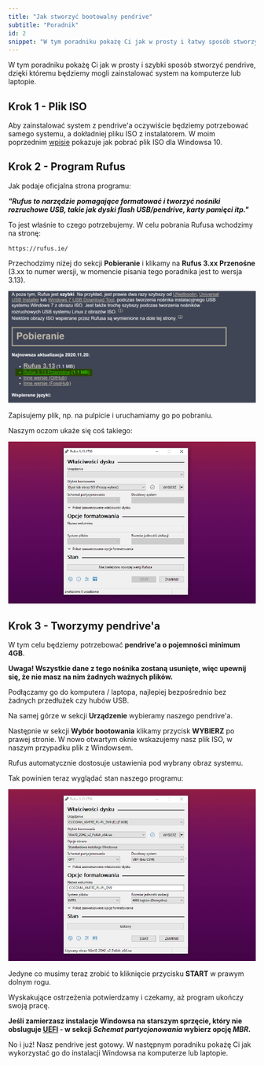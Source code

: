 ```yaml
---
title: "Jak stworzyć bootowalny pendrive"
subtitle: "Poradnik"
id: 2
snippet: "W tym poradniku pokażę Ci jak w prosty i łatwy sposób stworzyć pendrive, dzięki któremu będziemy mogli zainstalować system na komputerze lub laptopie."
---
```


W tym poradniku pokażę Ci jak w prosty i szybki sposób stworzyć pendrive, dzięki któremu będziemy mogli zainstalować system na komputerze lub laptopie.

## Krok 1 - Plik ISO

Aby zainstalować system z pendrive'a oczywiście będziemy potrzebować samego systemu, a dokładniej pliku ISO z instalatorem. W moim poprzednim [wpisie](/posty/jak-pobrac-obraz-systemu-windows-10) pokazuje jak pobrać plik ISO dla Windowsa 10.

## Krok 2 - Program Rufus

Jak podaje oficjalna strona programu:

***"Rufus to narzędzie pomagające formatować i tworzyć nośniki rozruchowe USB, takie jak dyski flash USB/pendrive, karty pamięci itp."***

To jest właśnie to czego potrzebujemy.
W celu pobrania Rufusa wchodzimy na stronę:

```
https://rufus.ie/
```

Przechodzimy niżej do sekcji **Pobieranie** i klikamy na **Rufus 3.xx Przenośne** (3.xx to numer wersji, w momencie pisania tego poradnika jest to wersja 3.13).

![Strona Rufus](./1.png)

Zapisujemy plik, np. na pulpicie i uruchamiamy go po pobraniu.

Naszym oczom ukaże się coś takiego:

![Program Rufus](./2.png)

## Krok 3 - Tworzymy pendrive'a

W tym celu będziemy potrzebować **pendrive'a o pojemności minimum 4GB**.

**Uwaga! Wszystkie dane z tego nośnika zostaną usunięte, więc upewnij się, że nie masz na nim żadnych ważnych plików.**

Podłączamy go do komputera / laptopa, najlepiej bezpośrednio bez żadnych przedłużek czy hubów USB.

Na samej górze w sekcji **Urządzenie** wybieramy naszego pendrive'a.

Następnie w sekcji **Wybór bootowania** klikamy przycisk **WYBIERZ** po prawej stronie. W nowo otwartym oknie wskazujemy nasz plik ISO, w naszym przypadku plik z Windowsem.

Rufus automatycznie dostosuje ustawienia pod wybrany obraz systemu. 

Tak powinien teraz wyglądać stan naszego programu:

![Ustawienia Rufus](./3.png)

Jedyne co musimy teraz zrobić to kliknięcie przycisku **START** w prawym dolnym rogu.

Wyskakujące ostrzeżenia potwierdzamy i czekamy, aż program ukończy swoją pracę.

**Jeśli zamierzasz instalacje Windowsa na starszym sprzęcie, który nie obsluguje [UEFI](https://pl.wikipedia.org/wiki/Unified_Extensible_Firmware_Interface) - w sekcji *Schemat partycjonowania* wybierz opcję *MBR*.**

No i już! Nasz pendrive jest gotowy. W następnym poradniku pokażę Ci jak wykorzystać go do instalacji Windowsa na komputerze lub laptopie.
